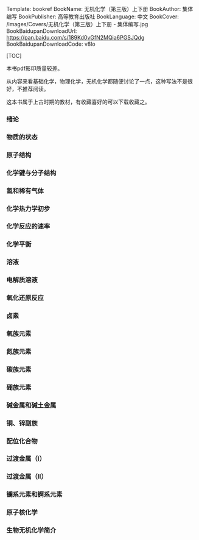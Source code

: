 Template: bookref
BookName: 无机化学（第三版）上下册
BookAuthor: 集体编写
BookPublisher: 高等教育出版社
BookLanguage: 中文
BookCover: /images/Covers/无机化学（第三版）上下册 - 集体编写.jpg
BookBaidupanDownloadUrl: https://pan.baidu.com/s/189Kd0vGfN2MQia6PGSJQdg 
BookBaidupanDownloadCode: v8lo

[TOC]

本书pdf影印质量较差。

从内容来看基础化学，物理化学，无机化学都随便讨论了一点，这种写法不是很好，不推荐阅读。

这本书属于上古时期的教材，有收藏喜好的可以下载收藏之。

### 绪论

### 物质的状态

### 原子结构

### 化学键与分子结构

### 氢和稀有气体

### 化学热力学初步

### 化学反应的速率

### 化学平衡

### 溶液

### 电解质溶液

### 氧化还原反应

### 卤素

### 氧族元素

### 氮族元素

### 碳族元素

### 硼族元素

### 碱金属和碱土金属

### 铜、锌副族

### 配位化合物

### 过渡金属（Ⅰ）

### 过渡金属（Ⅱ）

### 镧系元素和锕系元素

### 原子核化学

### 生物无机化学简介



